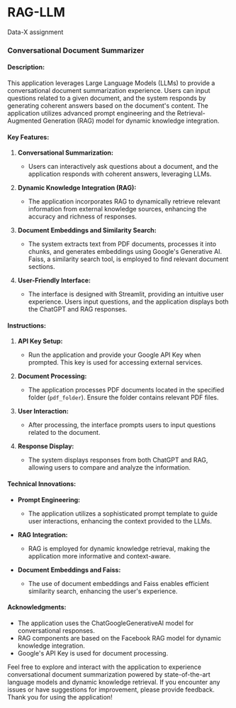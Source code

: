 # RAG-LLM
Data-X assignment
### Conversational Document Summarizer

#### Description:

This application leverages Large Language Models (LLMs) to provide a conversational document summarization experience. Users can input questions related to a given document, and the system responds by generating coherent answers based on the document's content. The application utilizes advanced prompt engineering and the Retrieval-Augmented Generation (RAG) model for dynamic knowledge integration.

#### Key Features:

1. **Conversational Summarization:**
   - Users can interactively ask questions about a document, and the application responds with coherent answers, leveraging LLMs.

2. **Dynamic Knowledge Integration (RAG):**
   - The application incorporates RAG to dynamically retrieve relevant information from external knowledge sources, enhancing the accuracy and richness of responses.

3. **Document Embeddings and Similarity Search:**
   - The system extracts text from PDF documents, processes it into chunks, and generates embeddings using Google's Generative AI. Faiss, a similarity search tool, is employed to find relevant document sections.

4. **User-Friendly Interface:**
   - The interface is designed with Streamlit, providing an intuitive user experience. Users input questions, and the application displays both the ChatGPT and RAG responses.

#### Instructions:

1. **API Key Setup:**
   - Run the application and provide your Google API Key when prompted. This key is used for accessing external services.

2. **Document Processing:**
   - The application processes PDF documents located in the specified folder (`pdf_folder`). Ensure the folder contains relevant PDF files.

3. **User Interaction:**
   - After processing, the interface prompts users to input questions related to the document.

4. **Response Display:**
   - The system displays responses from both ChatGPT and RAG, allowing users to compare and analyze the information.

#### Technical Innovations:

- **Prompt Engineering:**
   - The application utilizes a sophisticated prompt template to guide user interactions, enhancing the context provided to the LLMs.

- **RAG Integration:**
   - RAG is employed for dynamic knowledge retrieval, making the application more informative and context-aware.

- **Document Embeddings and Faiss:**
   - The use of document embeddings and Faiss enables efficient similarity search, enhancing the user's experience.

#### Acknowledgments:

- The application uses the ChatGoogleGenerativeAI model for conversational responses.
- RAG components are based on the Facebook RAG model for dynamic knowledge integration.
- Google's API Key is used for document processing.

Feel free to explore and interact with the application to experience conversational document summarization powered by state-of-the-art language models and dynamic knowledge retrieval. If you encounter any issues or have suggestions for improvement, please provide feedback. Thank you for using the application!
